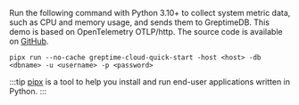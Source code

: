 
Run the following command with Python 3.10+ to collect system metric data, such as CPU and memory usage, and sends them to GreptimeDB. This demo is based on OpenTelemetry OTLP/http. The source code is available on [GitHub](https://github.com/GreptimeCloudStarters/quick-start-python).

```shell
pipx run --no-cache greptime-cloud-quick-start -host <host> -db <dbname> -u <username> -p <password>
```

:::tip
[pipx](https://pypa.github.io/pipx/) is a tool to help you install and run end-user applications written in Python.
:::
